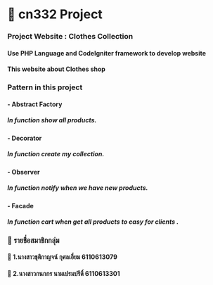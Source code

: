 # :maple_leaf: cn332 Project 
### Project Website : Clothes Collection
#### Use PHP Language and CodeIgniter framework to develop website
#### This website about Clothes shop
### Pattern in this project
#### - Abstract Factory 
##### In function show all products.
#### - Decorator
##### In function create my collection.
#### - Observer
##### In function notify when we have new products.
#### - Facade
##### In function cart when get all products to easy for clients .
### :lollipop: รายชื่อสมาชิกกลุ่ม
#### :woman: 1.นางสาวชุติกาญจน์ กุศลเอี่ยม 6110613079
#### :woman: 2.นางสาวกนกกร นามเปรมปรีดิ์ 6110613301
